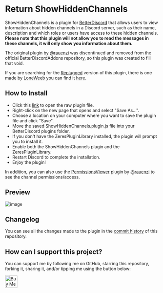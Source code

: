 # Return ShowHiddenChannels
ShowHiddenChannels is a plugin for [BetterDiscord](https://betterdiscord.app/) that allows users to view information about hidden channels in a Discord server, such as their name, description and which roles or users have access to these hidden channels.
**Please note that this plugin will not allow you to read the messages in these channels, it will only show you information about them.**

The original plugin by [@rauenzi](https://github.com/rauenzi/) was discontinued and removed from the official BetterDiscordAddons repository, so this plugin was created to fill that void.

If you are searching for the [Replugged](https://replugged.dev/) version of this plugin, there is one made by [LoneWeeb](https://github.com/Tharki-God) you can find it [here](https://github.com/Tharki-God/ShowHiddenChannels).
## How to Install
- Click this [link](https://raw.githubusercontent.com/JustOptimize/return-ShowHiddenChannels/main/ShowHiddenChannels.plugin.js) to open the raw plugin file.
- Right-click on the new page that opens and select "Save As...".
- Choose a location on your computer where you want to save the plugin file and click "Save".
- Move the saved ShowHiddenChannels.plugin.js file into your BetterDiscord plugins folder.
- If you don't have the ZeresPluginLibrary installed, the plugin will prompt you to install it.
- Enable both the ShowHiddenChannels plugin and the ZeresPluginLibrary.
- Restart Discord to complete the installation.
- Enjoy the plugin!

In addition, you can also use the [PermissionsViewer](https://github.com/rauenzi/BetterDiscordAddons/tree/master/Plugins/PermissionsViewer) plugin by [@rauenzi](https://github.com/rauenzi/) to see the channel permissions/access.

## Preview
![image](https://user-images.githubusercontent.com/54294419/225766894-48d40546-ed7a-4794-888f-f0aafba26100.png)

## Changelog
You can see all the changes made to the plugin in the [commit history](https://github.com/JustOptimize/return-ShowHiddenChannels/commits/main) of this repository.

## How can I support this project?
You can support me by following me on GitHub, starring this repository, forking it, sharing it, and/or tipping me using the button below:

<a href='https://ko-fi.com/Z8Z2GV3K4'>
    <img style='height:40px;' src='https://storage.ko-fi.com/cdn/kofi5.png?v=3' alt='Buy Me a Coffee'/>
</a>
